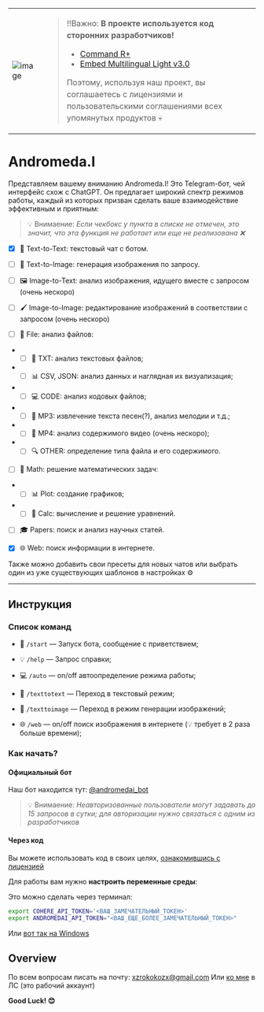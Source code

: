 <table>
  <tr>
    <td>
      <img src="https://github.com/user-attachments/assets/acd2a576-e226-4cc0-9790-ffe7c3f4bb55" alt="image">
    </td>
    <td style="text-align: left;">
      <blockquote>
        <p style="line-height: 1.5;">‼️Важно: <strong>В проекте используется код сторонних разработчиков!</strong></p>
        <ul>
          <li><a href="https://huggingface.co/CohereForAI/c4ai-command-r-plus?text=%D0%BF%D1%80%D0%B8%D0%B2%D0%B5%D1%82">Command R+</a></li>
          <li><a href="https://huggingface.co/Cohere/Cohere-embed-multilingual-light-v3.0">Embed Multilingual Light v3.0</a></li>
        </ul>
        <p style="line-height: 1.5;">Поэтому, используя наш проект, вы соглашаетесь с лицензиями и пользовательскими соглашениями всех упомянутых продуктов 💀</p>
      </blockquote>
    </td>
  </tr>
</table>



# Andromeda.I

Представляем вашему вниманию Andromeda.I! Это Telegram-бот, чей интерфейс схож с ChatGPT. Он предлагает широкий спектр режимов работы, каждый из которых призван сделать ваше взаимодействие эффективным и приятным:

> 💡 Внимаение: *Если чекбокс у пункта в списке не отмечен, это значит, что эта функция не работает или еще не реализована ❌*


- [x] 💬 Text-to-Text: текстовый чат с ботом. 

- [ ] 🎨 Text-to-Image: генерация изображения по запросу. 

- [ ] 🖼 Image-to-Text: анализ изображения, идущего вместе с запросом (очень нескоро)

- [ ] 🖌 Image-to-Image: редактирование изображений в соответствии с запросом (очень нескоро)

- [ ] 📂 File: анализ файлов:

- - [ ] 📄 TXT: анализ текстовых файлов; 

- - [ ] 📊 CSV, JSON: анализ данных и наглядная их визуализация; 

- - [ ] 💻 CODE: анализ кодовых файлов; 

- - [ ] 🎵 MP3: извлечение текста песен(?), анализ мелодии и т.д.; 
 
- - [ ] 🎥 MP4: анализ содержимого видео (очень нескоро); 

- - [ ] 🔍 OTHER: определение типа файла и его содержимого. 

- [ ] 🔢 Math: решение математических задач:

- - [ ] 📊 Plot: создание графиков; 

- - [ ] 🧮 Calc: вычисление и решение уравнений. 

- [ ] 🎓 Papers: поиск и анализ научных статей.

- [x] 🌐 Web: поиск информации в интернете.


Также можно добавить свои пресеты для новых чатов или выбрать один из уже существующих шаблонов в настройках ⚙️

___

## Инструкция

### Список команд

- 🌌 ```/start``` — Запуск бота, сообщение с приветствием;

- 💡 ```/help``` — Запрос справки;

- 💻 ```/auto``` — on/off автоопределение режима работы;

- 💬 ```/texttotext``` — Переход в текстовый режим;

- 🎨 ```/texttoimage``` — Переход в режим генерации изображений;

- 🌐 ```/web``` — on/off поиск изображения в интернете (💡 требует в 2 раза больше времени);

### Как начать?


#### Официальный бот
Наш бот находится тут: [@andromedai_bot](https://t.me/andromedai_bot)

> 💡 Внимаение: *Неавторизованные пользователи могут задавать до 15 запросов в сутки; для авторизации нужно связаться с одним из разработчиков*

#### Через код
Вы можете использовать код в своих целях, [ознакомившись с лицензией](https://github.com/rokokol/androneda-i/blob/main/LICENSE)

Для работы вам нужно **настроить переменные среды**:

Это можно сделать через терминал:
```bash
export COHERE_API_TOKEN='<ВАШ_ЗАМЕЧАТЕЛЬНЫЙ_ТОКЕН>'
export ANDROMEDAI_API_TOKEN="<ВАШ_ЕЩЕ_БОЛЕЕ_ЗАМЕЧАТЕЛЬНЫЙ_ТОКЕН>"
```

Или [вот так на Windows](https://remontka.pro/environment-variables-windows/)

## Overview

По всем вопросам писать на почту: xzrokokozx@gmail.com 
Или [ко мне](https://t.me/PersonIlya) в ЛС (это рабочий аккаунт)

**Good Luck! 😊**
